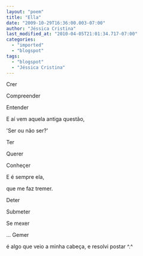 ```yaml
---
layout: "poem"
title: "Ella"
date: "2009-10-29T16:36:00.003-07:00"
author: "Jéssica Cristina"
last_modified_at: "2010-04-05T21:01:34.717-07:00"
categories:
  - "imported"
  - "blogspot"
tags:
  - "blogspot"
  - "Jéssica Cristina"
---
```


Crer

Compreender

Entender

E aí vem aquela antiga questão,

'Ser ou não ser?'

Ter

Querer

Conheçer

E é sempre ela,

que me faz tremer.

Deter

Submeter

Se mexer

... Gemer

é algo que veio  a minha cabeça, e resolvi postar ^.^